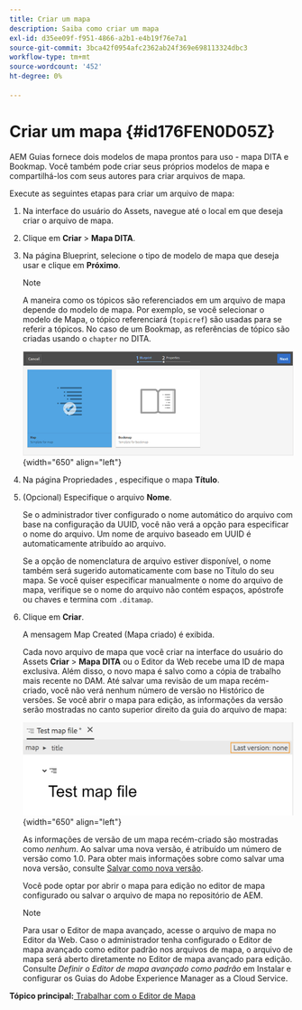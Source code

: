 ```yaml
---
title: Criar um mapa
description: Saiba como criar um mapa
exl-id: d35ee09f-f951-4866-a2b1-e4b19f76e7a1
source-git-commit: 3bca42f0954afc2362ab24f369e698113324dbc3
workflow-type: tm+mt
source-wordcount: '452'
ht-degree: 0%

---
```


# Criar um mapa {#id176FEN0D05Z}

AEM Guias fornece dois modelos de mapa prontos para uso - mapa DITA e Bookmap. Você também pode criar seus próprios modelos de mapa e compartilhá-los com seus autores para criar arquivos de mapa.

Execute as seguintes etapas para criar um arquivo de mapa:

1. Na interface do usuário do Assets, navegue até o local em que deseja criar o arquivo de mapa.

1. Clique em **Criar** \> **Mapa DITA**.

1. Na página Blueprint, selecione o tipo de modelo de mapa que deseja usar e clique em **Próximo**.

   >[!NOTE]
   >
   > A maneira como os tópicos são referenciados em um arquivo de mapa depende do modelo de mapa. Por exemplo, se você selecionar o modelo de Mapa, o tópico referenciará \(`topicref`\) são usadas para se referir a tópicos. No caso de um Bookmap, as referências de tópico são criadas usando o `chapter` no DITA.

   ![](images/map-template.png){width="650" align="left"}

1. Na página Propriedades , especifique o mapa **Título**.

1. \(Opcional\) Especifique o arquivo **Nome**.

   Se o administrador tiver configurado o nome automático do arquivo com base na configuração da UUID, você não verá a opção para especificar o nome do arquivo. Um nome de arquivo baseado em UUID é automaticamente atribuído ao arquivo.

   Se a opção de nomenclatura de arquivo estiver disponível, o nome também será sugerido automaticamente com base no Título do seu mapa. Se você quiser especificar manualmente o nome do arquivo de mapa, verifique se o nome do arquivo não contém espaços, apóstrofe ou chaves e termina com `.ditamap`.

1. Clique em **Criar**.

   A mensagem Map Created (Mapa criado) é exibida.

   Cada novo arquivo de mapa que você criar na interface do usuário do Assets **Criar** \> **Mapa DITA** ou o Editor da Web recebe uma ID de mapa exclusiva. Além disso, o novo mapa é salvo como a cópia de trabalho mais recente no DAM. Até salvar uma revisão de um mapa recém-criado, você não verá nenhum número de versão no Histórico de versões. Se você abrir o mapa para edição, as informações da versão serão mostradas no canto superior direito da guia do arquivo de mapa:

   ![](images/first-version-map-none.png){width="650" align="left"}

   As informações de versão de um mapa recém-criado são mostradas como *nenhum*. Ao salvar uma nova versão, é atribuído um número de versão como 1.0. Para obter mais informações sobre como salvar uma nova versão, consulte [Salvar como nova versão](web-editor-features.md#save-as-new-version-id209ME400GXA).

   Você pode optar por abrir o mapa para edição no editor de mapa configurado ou salvar o arquivo de mapa no repositório de AEM.

   >[!NOTE]
   >
   > Para usar o Editor de mapa avançado, acesse o arquivo de mapa no Editor da Web. Caso o administrador tenha configurado o Editor de mapa avançado como editor padrão nos arquivos de mapa, o arquivo de mapa será aberto diretamente no Editor de mapa avançado para edição. Consulte *Definir o Editor de mapa avançado como padrão* em Instalar e configurar os Guias do Adobe Experience Manager as a Cloud Service.


**Tópico principal:**[ Trabalhar com o Editor de Mapa](map-editor.md)
